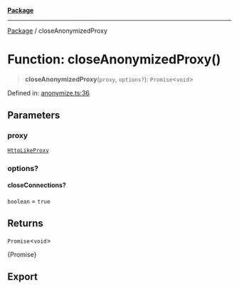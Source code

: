 [**Package**](../README.md)

***

[Package](../globals.md) / closeAnonymizedProxy

# Function: closeAnonymizedProxy()

> **closeAnonymizedProxy**(`proxy`, `options?`): `Promise`\<`void`\>

Defined in: [anonymize.ts:36](https://github.com/AlexXanderGrib/proxy-master/blob/ca5aa337e3a3c6ac87453a9ce0f2477b801f4bc9/src/anonymize.ts#L36)

## Parameters

### proxy

[`HttpLikeProxy`](../type-aliases/HttpLikeProxy.md)

### options?

#### closeConnections?

`boolean` = `true`

## Returns

`Promise`\<`void`\>

{Promise<void>}

## Export
